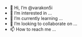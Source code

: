 - 👋 Hi, I’m @varakon5i
- 👀 I’m interested in ...
- 🌱 I’m currently learning ...
- 💞️ I’m looking to collaborate on ...
- 📫 How to reach me ...

<!---
varakon5i/varakon5i is a ✨ special ✨ repository because its `README.md` (this file) appears on your GitHub profile.
You can click the Preview link to take a look at your changes.
--->
